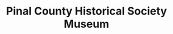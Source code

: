 ---
layout: repo
title: "Pinal County Historical Society Museum"
id: 13123
permalink: repos/13123/
---